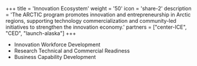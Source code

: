 +++
title = 'Innovation Ecosystem'
weight = '50'
icon = 'share-2'
description = 'The ARCTIC program promotes innovation and entrepreneurship in Arctic regions, supporting technology commercialization and community-led initiatives to strengthen the innovation economy.'
partners = ["center-ICE", "CED", "launch-alaska"]
+++
- Innovation Workforce Development
- Research Technical and Commercial Readiness
- Business Capability Development
